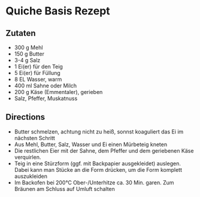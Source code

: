 Quiche Basis Rezept
===================

Zutaten
-------

* 300 g Mehl
* 150 g Butter
* 3-4 g Salz
* 1 Ei(er) für den Teig
* 5 Ei(er) für Füllung
* 8 EL Wasser, warm
* 400 ml Sahne oder Milch
* 200 g Käse (Emmentaler), gerieben
* Salz, Pfeffer, Muskatnuss


Directions
----------

* Butter schmelzen, achtung nicht zu heiß, sonnst koaguliert das Ei im nächsten Schritt
* Aus Mehl, Butter, Salz, Wasser und Ei einen Mürbeteig kneten
* Die restlichen Eier mit der Sahne, dem Pfeffer und dem geriebenen Käse verquirlen.
* Teig in eine Stürzform (ggf. mit Backpapier ausgekleidet) auslegen. Dabei kann man Stücke an die Form drücken, um die Form komplett auszukleiden
* Im Backofen bei 200°C Ober-/Unterhitze ca. 30 Min. garen. Zum Bräunen am Schluss auf Umluft schalten